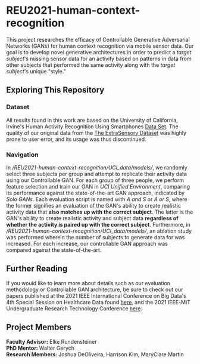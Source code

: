 # REU2021-human-context-recognition

This project researches the efficacy of Controllable Generative Adversarial Networks (GANs) for human context recognition via mobile sensor data. Our goal is to develop novel generative architectures in order to predict a <i>target subject</i>'s missing sensor data for an activity based on patterns in data from other subjects that performed the same activity along with the <i>target subject</i>'s unique "style." 

## Exploring This Repository
### Dataset
All results found in this work are based on the University of California, Irvine's Human Activity Recognition Using Smartphones [Data Set](https://archive.ics.uci.edu/ml/datasets/human+activity+recognition+using+smartphones). The quality of our original data from the [The ExtraSensory Dataset](http://extrasensory.ucsd.edu/) was highly prone to user error, and its usage was thus discontinued. 
### Navigation
In */REU2021-human-context-recognition/UCI_data/models/*, we randomly select three subjects per group and attempt to replicate their activity data using our Controllable GAN. For each group of three people, we perform feature selection and train our GAN in *UCI Unified Environment*, comparing its performance against the state-of-the-art GAN approach, indicated by *Solo GANs*. Each evaluation script is named with *A and S* or *A or S*, where the former signifies an evaluation of the GAN's ability to create realistic activity data that **also matches up with the correct subject**. The latter is the GAN's ability to create realistic activity and subject data **regardless of whether the activity is paired up with the correct subject**. Furthermore, in */REU2021-human-context-recognition/UCI_data/models/*, an ablation study was performed wherein the number of subjects to generate data for was increased. For each increase, our controllable GAN approach was compared against the state-of-the-art.

## Further Reading
If you would like to learn more about details such as our evaluation methodology or Controllable GAN architecture, be sure to check out our papers published at the 2021 IEEE International Conference on Big Data's 4th Special Session on Healthcare Data found [here](https://drive.google.com/file/d/1DRbJg9gq-dA9QIISikhy29rS3g6NhXst/view?usp=sharing), and the 2021 IEEE-MIT Undergraduate Research Technology Conference [here](https://drive.google.com/file/d/1mpfzsBY3csZtY3X-0Ytt1pSAaBvPlva8/view?usp=sharing).

## Project Members
<b>Faculty Advisor:</b> Elke Rundensteiner 
<br>
<b> PhD Mentor: </b>  Walter Gerych
<br>
<b> Research Members: </b> Joshua DeOliveira, Harrison Kim, MaryClare Martin
